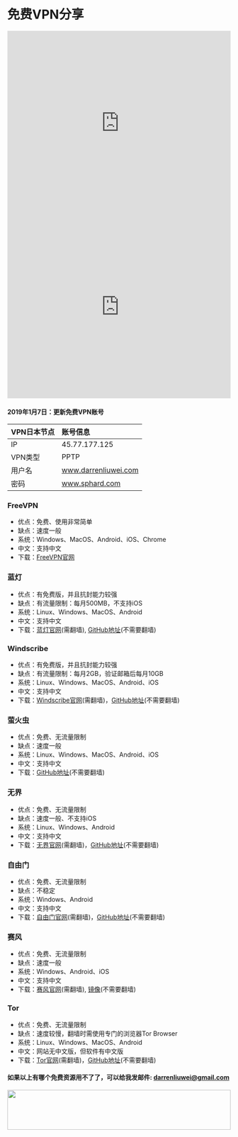 # 免费VPN分享
<iframe width="100%" height="415" src="https://www.youtube.com/embed/jJycMNEF4Ec" frameborder="0" gesture="media" allow="encrypted-media" allowfullscreen></iframe>
<iframe width="100%" height="415" src="https://www.youtube.com/embed/qrYC5nS7gZw" frameborder="0" gesture="media" allow="encrypted-media" allowfullscreen></iframe>

#### 2019年1月7日：更新免费VPN账号

| VPN日本节点 | 账号信息 |
| :--- | :--------- |
| IP | 45.77.177.125 |
| VPN类型 | PPTP |
| 用户名 | www.darrenliuwei.com |
| 密码 |  www.sphard.com |

### FreeVPN
* 优点：免费、使用非常简单
* 缺点：速度一般
* 系统：Windows、MacOS、Android、iOS、Chrome
* 中文：支持中文
* 下载：[FreeVPN官网](https://www.freevpn.pw 'FreeVPN官网')

### 蓝灯
* 优点：有免费版，并且抗封能力较强
* 缺点：有流量限制：每月500MB，不支持iOS
* 系统：Linux、Windows、MacOS、Android
* 中文：支持中文
* 下载：[蓝灯官网](https://getlantern.org '蓝灯官网')(需翻墙), [GitHub地址](https://github.com/getlantern/forum/issues/833 'GitHub地址')(不需要翻墙)

### Windscribe
* 优点：有免费版，并且抗封能力较强
* 缺点：有流量限制：每月2GB，验证邮箱后每月10GB
* 系统：Linux、Windows、MacOS、Android、iOS
* 中文：支持中文
* 下载：[Windscribe官网](https://windscribe.com/?affid=6axgjrcs 'Windscribe官网')(需翻墙)，[GitHub地址](https://github.com/sphard/software/issues/1 'GitHub地址')(不需要翻墙)

### 萤火虫
* 优点：免费、无流量限制
* 缺点：速度一般
* 系统：Linux、Windows、MacOS、Android、iOS
* 中文：支持中文
* 下载：[GitHub地址](https://github.com/yinghuocho/firefly-proxy 'GitHub地址')(不需要翻墙)

### 无界
* 优点：免费、无流量限制
* 缺点：速度一般、不支持iOS
* 系统：Linux、Windows、Android
* 中文：支持中文
* 下载：[无界官网](http://www.wujieliulan.com/download.htm '无界官网')(需翻墙)，[GitHub地址](https://github.com/sphard/software/issues/2 'GitHub地址')(不需要翻墙)

### 自由门
* 优点：免费、无流量限制
* 缺点：不稳定
* 系统：Windows、Android
* 中文：支持中文
* 下载：[自由门官网](http://dongtaiwang.com/loc/download.php '自由门官网')(需翻墙)，[GitHub地址](https://github.com/sphard/software/issues/3 'GitHub地址')(不需要翻墙)

### 赛风
* 优点：免费、无流量限制
* 缺点：速度一般
* 系统：Windows、Android、iOS
* 中文：支持中文
* 下载：[赛风官网](https://psiphon.ca/zh/download.html '赛风官网')(需翻墙), [镜像](https://s3.amazonaws.com/0ozb-6kaj-r0p8/zh/download.html '镜像')(不需要翻墙)

### Tor
* 优点：免费、无流量限制
* 缺点：速度较慢，翻墙时需使用专门的浏览器Tor Browser
* 系统：Linux、Windows、MacOS、Android
* 中文：网站无中文版，但软件有中文版
* 下载：[Tor官网](https://www.torproject.org 'Tor官网')(需翻墙)，[GitHub地址](https://github.com/sphard/software/issues/4 'GitHub地址')(不需要翻墙)

#### 如果以上有哪个免费资源用不了了，可以给我发邮件: darrenliuwei@gmail.com

<a href="https://www.vultr.com/?ref=7295225"><img src="https://www.vultr.com/media/banner_1.png" width="100%" height="90"></a>